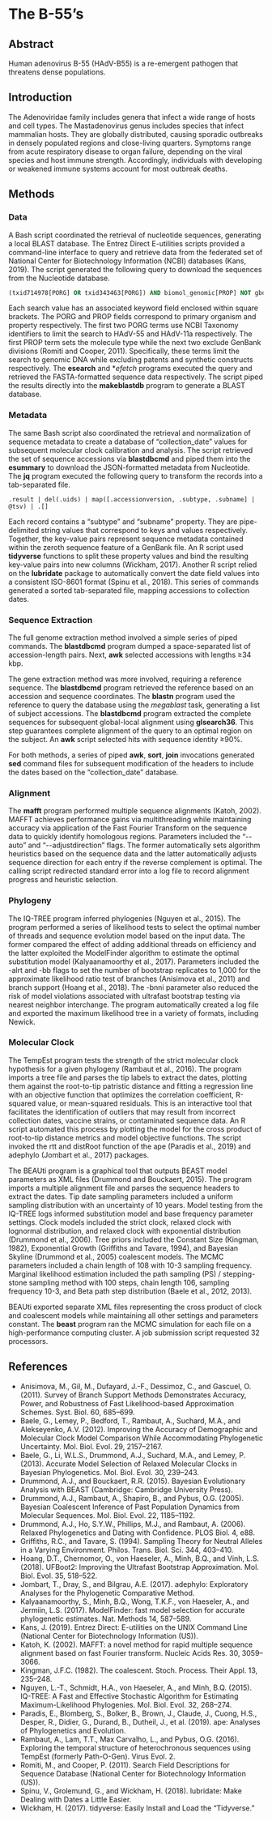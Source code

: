 # The B-55’s

## Abstract

Human adenovirus B-55 (HAdV-B55) is a re-emergent pathogen that threatens dense populations.

## Introduction

The Adenoviridae family includes genera that infect a wide range of hosts and cell types. The Mastadenovirus genus includes species that infect mammalian hosts. They are globally distributed, causing sporadic outbreaks in densely populated regions and close-living quarters. Symptoms range from acute respiratory disease to organ failure, depending on the viral species and host immune strength. Accordingly, individuals with developing or weakened immune systems account for most outbreak deaths.

## Methods

### Data

A Bash script coordinated the retrieval of nucleotide sequences, generating a local BLAST database. The Entrez Direct E-utilities scripts provided a command-line interface to query and retrieve data from the federated set of National Center for Biotechnology Information (NCBI) databases (Kans, 2019). The script generated the following query to download the sequences from the Nucleotide database.

```sql
(txid714978[PORG] OR txid343463[PORG]) AND biomol_genomic[PROP] NOT gbdiv_pat[PROP] NOT gbdiv_syn[PROP]
```

Each search value has an associated keyword field enclosed within square brackets. The PORG and PROP fields correspond to primary organism and property respectively. The first two PORG terms use NCBI Taxonomy identifiers to limit the search to HAdV-55 and HAdV-11a respectively. The first PROP term sets the molecule type while the next two exclude GenBank divisions (Romiti and Cooper, 2011). Specifically, these terms limit the search to genomic DNA while excluding patents and synthetic constructs respectively. The **esearch** and **efetch* programs executed the query and retrieved the FASTA-formatted sequence data respectively. The script piped the results directly into the **makeblastdb** program to generate a BLAST database.

### Metadata

The same Bash script also coordinated the retrieval and normalization of sequence metadata to create a database of “collection_date” values for subsequent molecular clock calibration and analysis. The script retrieved the set of sequence accessions via **blastdbcmd** and piped them into the **esummary** to download the JSON-formatted metadata from Nucleotide. The **jq** program executed the following query to transform the records into a tab-separated file.

```jq
.result | del(.uids) | map([.accessionversion, .subtype, .subname] | @tsv) | .[]
``` 

Each record contains a “subtype” and “subname” property. They are pipe-delimited string values that correspond to keys and values respectively. Together, the key-value pairs represent sequence metadata contained within the zeroth sequence feature of a GenBank file. An R script used **tidyverse** functions to split these property values and bind the resulting key-value pairs into new columns (Wickham, 2017). Another R script relied on the **lubridate** package to automatically convert the date field values into a consistent ISO-8601 format (Spinu et al., 2018). This series of commands generated a sorted tab-separated file, mapping accessions to collection dates.

### Sequence Extraction

The full genome extraction method involved a simple series of piped commands. The **blastdbcmd** program dumped a space-separated list of accession-length pairs. Next, **awk** selected accessions with lengths ≥34 kbp.

The gene extraction method was more involved, requiring a reference sequence. The **blastdbcmd** program retrieved the reference based on an accession and sequence coordinates. The **blastn** program used the reference to query the database using the *megablast* task, generating a list of subject accessions. The **blastdbcmd** program extracted the complete sequences for subsequent global-local alignment using **glsearch36**. This step guarantees complete alignment of the query to an optimal region on the subject. An **awk** script selected hits with sequence identity ≥90%.

For both methods, a series of piped **awk**, **sort**, **join** invocations generated **sed** command files for subsequent modification of the headers to include the dates based on the “collection_date” database.

### Alignment

The **mafft** program performed multiple sequence alignments (Katoh, 2002). MAFFT achieves performance gains via multithreading while maintaining accuracy via application of the Fast Fourier Transform on the sequence data to quickly identify homologous regions. Parameters included the “--auto” and “--adjustdirection” flags. The former automatically sets algorithm heuristics based on the sequence data and the latter automatically adjusts sequence direction for each entry if the reverse complement is optimal. The calling script redirected standard error into a log file to record alignment progress and heuristic selection. 

### Phylogeny

The IQ-TREE program inferred phylogenies (Nguyen et al., 2015). The program performed a series of likelihood tests to select the optimal number of threads and sequence evolution model based on the input data. The former compared the effect of adding additional threads on efficiency and the latter exploited the ModelFinder algorithm to estimate the optimal substitution model (Kalyaanamoorthy et al., 2017). Parameters included the -alrt and -bb flags to set the number of bootstrap replicates to 1,000 for the approximate likelihood ratio test of branches (Anisimova et al., 2011) and branch support (Hoang et al., 2018). The -bnni parameter also reduced the risk of model violations associated with ultrafast bootstrap testing via nearest neighbor interchange. The program automatically created a log file and exported the maximum likelihood tree in a variety of formats, including Newick.

### Molecular Clock

The TempEst program tests the strength of the strict molecular clock hypothesis for a given phylogeny (Rambaut et al., 2016). The program imports a tree file and parses the tip labels to extract the dates, plotting them against the root-to-tip patristic distance and fitting a regression line with an objective function that optimizes the correlation coefficient, R-squared value, or mean-squared residuals. This is an interactive tool that facilitates the identification of outliers that may result from incorrect collection dates, vaccine strains, or contaminated sequence data. An R script automated this process by plotting the model for the cross product of root-to-tip distance metrics and model objective functions. The script invoked the rtt and distRoot function of the ape (Paradis et al., 2019) and adephylo (Jombart et al., 2017) packages.

The BEAUti program is a graphical tool that outputs BEAST model parameters as XML files (Drummond and Bouckaert, 2015). The program imports a multiple alignment file and parses the sequence headers to extract the dates. Tip date sampling parameters included a uniform sampling distribution with an uncertainty of 10 years. Model testing from the IQ-TREE logs informed substitution model and base frequency parameter settings. Clock models included the strict clock, relaxed clock with lognormal distribution, and relaxed clock with exponential distribution (Drummond et al., 2006). Tree priors included the Constant Size (Kingman, 1982), Exponential Growth (Griffiths and Tavare, 1994), and Bayesian Skyline (Drummond et al., 2005) coalescent models. The MCMC parameters included a chain length of 108 with 10-3 sampling frequency. Marginal likelihood estimation included the path sampling (PS) / stepping-stone sampling method with 100 steps, chain length 106, sampling frequency 10-3, and Beta path step distribution (Baele et al., 2012, 2013).

BEAUti exported separate XML files representing the cross product of clock and coalescent models while maintaining all other settings and parameters constant. The **beast** program ran the MCMC simulation for each file on a high-performance computing cluster. A job submission script requested 32 processors.

## References

*	Anisimova, M., Gil, M., Dufayard, J.-F., Dessimoz, C., and Gascuel, O. (2011). Survey of Branch Support Methods Demonstrates Accuracy, Power, and Robustness of Fast Likelihood-based Approximation Schemes. Syst. Biol. 60, 685–699.
*	Baele, G., Lemey, P., Bedford, T., Rambaut, A., Suchard, M.A., and Alekseyenko, A.V. (2012). Improving the Accuracy of Demographic and Molecular Clock Model Comparison While Accommodating Phylogenetic Uncertainty. Mol. Biol. Evol. 29, 2157–2167.
*	Baele, G., Li, W.L.S., Drummond, A.J., Suchard, M.A., and Lemey, P. (2013). Accurate Model Selection of Relaxed Molecular Clocks in Bayesian Phylogenetics. Mol. Biol. Evol. 30, 239–243.
*	Drummond, A.J., and Bouckaert, R.R. (2015). Bayesian Evolutionary Analysis with BEAST (Cambridge: Cambridge University Press).
*	Drummond, A.J., Rambaut, A., Shapiro, B., and Pybus, O.G. (2005). Bayesian Coalescent Inference of Past Population Dynamics from Molecular Sequences. Mol. Biol. Evol. 22, 1185–1192.
*	Drummond, A.J., Ho, S.Y.W., Phillips, M.J., and Rambaut, A. (2006). Relaxed Phylogenetics and Dating with Confidence. PLOS Biol. 4, e88.
*	Griffiths, R.C., and Tavare, S. (1994). Sampling Theory for Neutral Alleles in a Varying Environment. Philos. Trans. Biol. Sci. 344, 403–410.
*	Hoang, D.T., Chernomor, O., von Haeseler, A., Minh, B.Q., and Vinh, L.S. (2018). UFBoot2: Improving the Ultrafast Bootstrap Approximation. Mol. Biol. Evol. 35, 518–522.
*	Jombart, T., Dray, S., and Bilgrau, A.E. (2017). adephylo: Exploratory Analyses for the Phylogenetic Comparative Method.
*	Kalyaanamoorthy, S., Minh, B.Q., Wong, T.K.F., von Haeseler, A., and Jermiin, L.S. (2017). ModelFinder: fast model selection for accurate phylogenetic estimates. Nat. Methods 14, 587–589.
*	Kans, J. (2019). Entrez Direct: E-utilities on the UNIX Command Line (National Center for Biotechnology Information (US)).
*	Katoh, K. (2002). MAFFT: a novel method for rapid multiple sequence alignment based on fast Fourier transform. Nucleic Acids Res. 30, 3059–3066.
*	Kingman, J.F.C. (1982). The coalescent. Stoch. Process. Their Appl. 13, 235–248.
*	Nguyen, L.-T., Schmidt, H.A., von Haeseler, A., and Minh, B.Q. (2015). IQ-TREE: A Fast and Effective Stochastic Algorithm for Estimating Maximum-Likelihood Phylogenies. Mol. Biol. Evol. 32, 268–274.
*	Paradis, E., Blomberg, S., Bolker, B., Brown, J., Claude, J., Cuong, H.S., Desper, R., Didier, G., Durand, B., Dutheil, J., et al. (2019). ape: Analyses of Phylogenetics and Evolution.
*	Rambaut, A., Lam, T.T., Max Carvalho, L., and Pybus, O.G. (2016). Exploring the temporal structure of heterochronous sequences using TempEst (formerly Path-O-Gen). Virus Evol. 2.
*	Romiti, M., and Cooper, P. (2011). Search Field Descriptions for Sequence Database (National Center for Biotechnology Information (US)).
*	Spinu, V., Grolemund, G., and Wickham, H. (2018). lubridate: Make Dealing with Dates a Little Easier.
*	Wickham, H. (2017). tidyverse: Easily Install and Load the “Tidyverse.”
